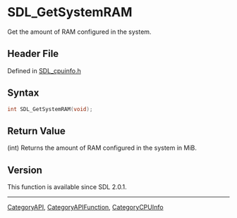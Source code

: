 # SDL_GetSystemRAM

Get the amount of RAM configured in the system.

## Header File

Defined in [SDL_cpuinfo.h](https://github.com/libsdl-org/SDL/blob/SDL2/include/SDL_cpuinfo.h)

## Syntax

```c
int SDL_GetSystemRAM(void);
```

## Return Value

(int) Returns the amount of RAM configured in the system in MiB.

## Version

This function is available since SDL 2.0.1.





----
[CategoryAPI](CategoryAPI), [CategoryAPIFunction](CategoryAPIFunction), [CategoryCPUInfo](CategoryCPUInfo)

